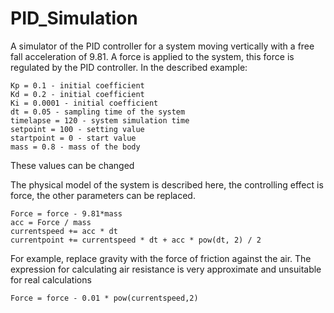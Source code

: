 # PID_Simulation
A simulator of the PID controller for a system moving vertically with a free fall acceleration of 9.81. 
A force is applied to the system, this force is regulated by the PID controller. In the described example:
    
    Kp = 0.1 - initial coefficient
    Kd = 0.2 - initial coefficient
    Ki = 0.0001 - initial coefficient
    dt = 0.05 - sampling time of the system
    timelapse = 120 - system simulation time
    setpoint = 100 - setting value
    startpoint = 0 - start value 
    mass = 0.8 - mass of the body
    
These values can be changed

The physical model of the system is described here, the controlling effect is force, the other parameters can be replaced.
    
    Force = force - 9.81*mass
    acc = Force / mass
    currentspeed += acc * dt
    currentpoint += currentspeed * dt + acc * pow(dt, 2) / 2
    
For example, replace gravity with the force of friction against the air. 
The expression for calculating air resistance is very approximate and unsuitable for real calculations

    Force = force - 0.01 * pow(currentspeed,2) 
    


    
    
